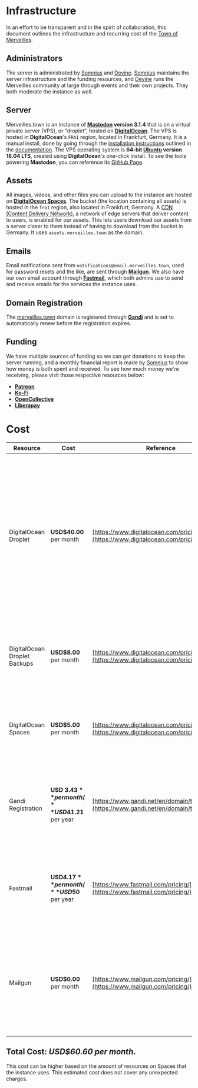 # Infrastructure

In an effort to be transparent and in the spirit of collaboration, this document outlines the infrastructure and recurring cost of the [Town of Merveilles](https://merveilles.town).

## Administrators

The server is administrated by [Somnius](https://merveilles.town/@somnius) and [Devine](https://merveilles.town/@neauoire). [Somnius](https://merveilles.town/@somnius) maintains the server infrastructure and the funding resources, and [Devine](https://merveilles.town/@neauoire) runs the Merveilles community at large through events and their own projects. They both moderate the instance as well.

## Server
Merveilles.town is an instance of **[Mastodon](https://joinmastodon.org) version 3.1.4** that is on a virtual private server (VPS), or "droplet", hosted on **[DigitalOcean](http://digitalocean.com/)**. The VPS is hosted in **DigitalOcean**'s `FRA1` region, located in Frankfurt, Germany. It is a manual install, done by going through the [installation instructions](https://docs.joinmastodon.org/admin/install/) outlined in the [documentation](https://docs.joinmastodon.org/). The VPS operating system is **64-bit [Ubuntu](https://www.ubuntu.com/) version 18.04 LTS**, created using **DigitalOcean**'s one-click install. To see the tools powering **Mastodon**, you can reference its [GitHub Page](https://github.com/tootsuite/mastodon).

## Assets
All images, videos, and other files you can upload to the instance are hosted on **[DigitalOcean Spaces](https://www.digitalocean.com/products/spaces/)**. The bucket (the location containing all assets) is hosted in the `fra1` region, also located in Frankfurt, Germany. A [CDN (Content Delivery Network)](https://www.digitalocean.com/docs/spaces/#cdn), a network of edge servers that deliver content to users, is enabled for our assets. This lets users download our assets from a server closer to them instead of having to download from the bucket in Germany. It uses `assets.merveilles.town` as the domain.

## Emails
Email notifications sent from `notifications@email.merveilles.town`, used for password resets and the like, are sent through **[Mailgun](https://www.mailgun.com/)**.
We also have our own email account through **[Fastmail](https://fastmail.com/)**, which both admins use to send and receive emails for the services the instance uses.

## Domain Registration
The [merveilles.town](https://merveilles.town) domain is registered through **[Gandi](https://gandi.net/)** and is set to automatically renew before the registration expires.

## Funding
We have multiple sources of funding so we can get donations to keep the server running, and a monthly financial report is made by [Somnius](https://merveilles.town/@somnius) to show how money is both spent and received. To see how much money we're receiving, please visit those respective resources below:
- **[Patreon](https://patreon.com/merveillestown)**
- **[Ko-Fi](https://ko-fi.com/merveillestown)**
- **[OpenCollective](https://opencollective.com/merveilles)**
- **[Liberapay](https://liberapay.com/merveilles)**

# Cost
| Resource | Cost | Reference | Notes |
|----------|------|-----------|-------|
| DigitalOcean Droplet | **USD$40.00** per month | [https://www.digitalocean.com/pricing/](https://www.digitalocean.com/pricing/) | We use the 4 vCPU, 8GB of RAM size for our droplet. Mastodon specifically needs at least 4 gigabytes of memory to compile assets, and Elasticsearch (which powers full-text search) needs at least a gigabyte of memory as well. |
| DigitalOcean Droplet Backups | **USD$8.00** per month | [https://www.digitalocean.com/pricing/](https://www.digitalocean.com/pricing/) | Enabling backups adds 20% to the cost of the droplet, but is necessary in case something implodes. |
| DigitalOcean Spaces | **USD$5.00** per month | [https://www.digitalocean.com/pricing/#Storage](https://www.digitalocean.com/pricing/#Storage) | We should be able to comfortably stay on the $5 tier at our current size, especially with the [CDN](https://www.digitalocean.com/docs/spaces/#cdn) enabled. |
| Gandi Registration | **USD $3.43** per month / **USD$41.21** per year | [https://www.gandi.net/en/domain/tld/town](https://www.gandi.net/en/domain/tld/town) | The `.town` top-level domain (TLD) is a bit more expensive to register than other TLDs. We pay this on a yearly basis. |
| Fastmail | **USD$4.17** per month / **USD$50** per year | [https://www.fastmail.com/pricing/](https://www.fastmail.com/pricing/) | We need to have the Standard tier so that we can use our own domain. We pay for the yearly license to save on costs. |
| Mailgun | **USD$0.00** per month | [https://www.mailgun.com/pricing/](https://www.mailgun.com/pricing/) |  The free tier allows for 10000 emails sent per month, which we should be able to comfortably stay below with a smaller number of users. |

## Total Cost: _USD$60.60 per month_.
This cost can be higher based on the amount of resources on Spaces that the instance uses. This estimated cost does not cover any unexpected charges.
